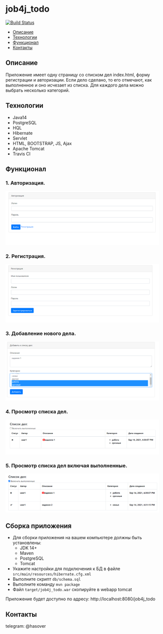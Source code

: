 # job4j_todo
[![Build Status](https://app.travis-ci.com/hasover/job4j_todo.svg?branch=master)](https://app.travis-ci.com/hasover/job4j_todo)

* [Описание](#описание)
* [Технологии](#технологии)
* [Функционал](#функционал)
* [Контакты](#контакты)

## Описание
Приложение имеет одну страницу со списком дел index.html, форму регистрации и авторизации.
Если дело сделано, то его отмечают, как выполненное и оно исчезает из списка.
Для каждого дела можно выбрать несколько категорий.

## Технологии
* Java14
* PostgreSQL
* HQL
* Hibernate
* Servlet
* HTML, BOOTSTRAP, JS, Ajax
* Apache Tomcat
* Travis CI

## Функционал

### 1. Авторизация.
![alt text](https://github.com/hasover/job4j_todo/blob/master/images/auth.PNG)
### 2. Регистрация.
![alt text](https://github.com/hasover/job4j_todo/blob/master/images/reg.PNG)
### 3. Добавление нового дела.
![alt text](https://github.com/hasover/job4j_todo/blob/master/images/3.PNG)
### 4. Просмотр списка дел.
![alt text](https://github.com/hasover/job4j_todo/blob/master/images/4.PNG)
### 5. Просмотр списка дел включая выполненные.
![alt text](https://github.com/hasover/job4j_todo/blob/master/images/5.PNG)

## Сборка приложения
- Для сборки приложения на вашем компьютере должны быть установлены:
    - JDK 14+
    - Maven
    - PostgreSQL
    - Tomcat
- Укажите настройки для подключения к БД в файле `src/main/resources/hibernate.cfg.xml`
- Выполните скрипт `db/schema.sql`
- Выполните команду `mvn package`
- Файл `target/job4j_todo.war` скопируйте в webapp tomcat

Приложение будет доступно по адресу: http://localhost:8080/job4j_todo

## Контакты
telegram: @hasover
